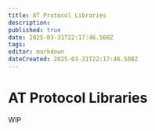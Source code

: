 ```yaml
---
title: AT Protocol Libraries
description: 
published: true
date: 2025-03-31T22:17:46.508Z
tags: 
editor: markdown
dateCreated: 2025-03-31T22:17:46.508Z
---
```


# AT Protocol Libraries
WIP
